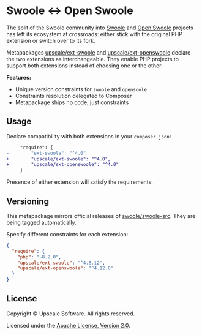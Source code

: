Swoole ↔ Open Swoole
====================

The split of the Swoole community into [Swoole](https://github.com/swoole/swoole-src) and [Open Swoole](https://github.com/openswoole/swoole-src) projects has left its ecosystem at crossroads:
either stick with the original PHP extension or switch over to its fork.

Metapackages [upscale/ext-swoole](https://github.com/upscalesoftware/ext-swoole) and [upscale/ext-openswoole](https://github.com/upscalesoftware/ext-openswoole) declare the two extensions as interchangeable.
They enable PHP projects to support both extensions instead of choosing one or the other.

**Features:**
- Unique version constraints for `swoole` and `opensoole`
- Constraints resolution delegated to Composer
- Metapackage ships no code, just constraints

## Usage

Declare compatibility with both extensions in your `composer.json`:
```diff
     "require": {
-        "ext-swoole": "^4.0"
+        "upscale/ext-swoole": "^4.0",
+        "upscale/ext-openswoole": "^4.0"
     }
```

Presence of either extension will satisfy the requirements.

## Versioning

This metapackage mirrors official releases of [swoole/swoole-src](https://github.com/swoole/swoole-src).
They are being tagged automatically.

Specify different constraints for each extension:
```json
{
  "require": {
    "php": "~8.2.0",
    "upscale/ext-swoole": "^4.8.12",
    "upscale/ext-openswoole": "^4.12.0"
  }
}
```

## License

Copyright © Upscale Software. All rights reserved.

Licensed under the [Apache License, Version 2.0](https://github.com/upscalesoftware/ext-swoole/blob/master/LICENSE.txt).